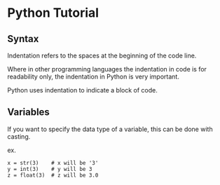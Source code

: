 # Python Tutorial

## Syntax

Indentation refers to the spaces at the beginning of the code line. 

Where in other programming languages the indentation in code is for readability only, the indentation in Python is very important.

Python uses indentation to indicate a block of code.

## Variables

If you want to specify the data type of a variable, this can be done with casting.

ex.

```
x = str(3)    # x will be '3'
y = int(3)    # y will be 3
z = float(3)  # z will be 3.0
```
